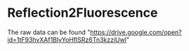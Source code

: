 # Reflection2Fluorescence

The raw data can be found "https://drive.google.com/open?id=1tF93hvXAf1BIyYoHflSRz6Tn3kzziUwl"
